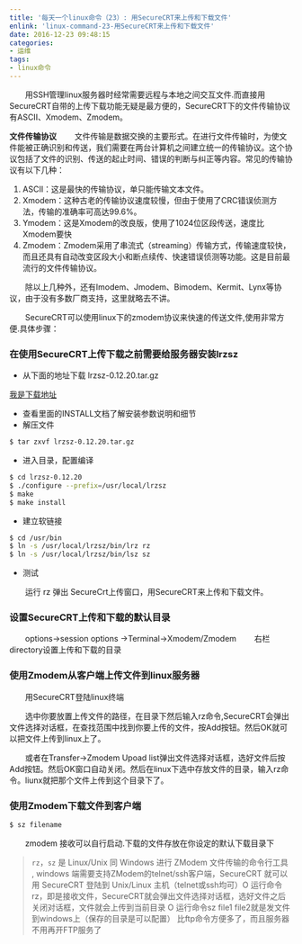 ```yaml
---
title: '每天一个linux命令（23）: 用SecureCRT来上传和下载文件'
enlink: 'linux-command-23-用SecureCRT来上传和下载文件'
date: 2016-12-23 09:48:15
categories:
- 运维
tags:
- linux命令
---
```

　　用SSH管理linux服务器时经常需要远程与本地之间交互文件.而直接用SecureCRT自带的上传下载功能无疑是最方便的，SecureCRT下的文件传输协议有ASCII、Xmodem、Zmodem。
<!--more -->
**文件传输协议**
　　文件传输是数据交换的主要形式。在进行文件传输时，为使文件能被正确识别和传送，我们需要在两台计算机之间建立统一的传输协议。这个协议包括了文件的识别、传送的起止时间、错误的判断与纠正等内容。常见的传输协议有以下几种：
1. ASCII：这是最快的传输协议，单只能传输文本文件。
2. Xmodem：这种古老的传输协议速度较慢，但由于使用了CRC错误侦测方法，传输的准确率可高达99.6%。
3. Ymodem：这是Xmodem的改良版，使用了1024位区段传送，速度比Xmodem要快
4. Zmodem：Zmodem采用了串流式（streaming）传输方式，传输速度较快，而且还具有自动改变区段大小和断点续传、快速错误侦测等功能。这是目前最流行的文件传输协议。

　　除以上几种外，还有Imodem、Jmodem、Bimodem、Kermit、Lynx等协议，由于没有多数厂商支持，这里就略去不讲。

　　SecureCRT可以使用linux下的zmodem协议来快速的传送文件,使用非常方便.具体步骤：
### 在使用SecureCRT上传下载之前需要给服务器安装lrzsz
- 从下面的地址下载 lrzsz-0.12.20.tar.gz

[我是下载地址](http://down1.chinaunix.net/distfiles/lrzsz-0.12.20.tar.gz)
- 查看里面的INSTALL文档了解安装参数说明和细节
- 解压文件

```bash
$ tar zxvf lrzsz-0.12.20.tar.gz
```
- 进入目录，配置编译

```bash
$ cd lrzsz-0.12.20
$ ./configure --prefix=/usr/local/lrzsz
$ make
$ make install
```
- 建立软链接

```bash
$ cd /usr/bin
$ ln -s /usr/local/lrzsz/bin/lrz rz
$ ln -s /usr/local/lrzsz/bin/lsz sz
```
- 测试

　　运行 rz 弹出 SecureCrt上传窗口，用SecureCRT来上传和下载文件。
### 设置SecureCRT上传和下载的默认目录
　　options->session options ->Terminal->Xmodem/Zmodem
　　右栏directory设置上传和下载的目录
### 使用Zmodem从客户端上传文件到linux服务器
　　用SecureCRT登陆linux终端

　　选中你要放置上传文件的路径，在目录下然后输入rz命令,SecureCRT会弹出文件选择对话框，在查找范围中找到你要上传的文件，按Add按钮。然后OK就可以把文件上传到linux上了。

　　或者在Transfer->Zmodem Upoad list弹出文件选择对话框，选好文件后按Add按钮。然后OK窗口自动关闭。然后在linux下选中存放文件的目录，输入rz命令。liunx就把那个文件上传到这个目录下了。
### 使用Zmodem下载文件到客户端
```bash
$ sz filename
```
　　zmodem 接收可以自行启动.下载的文件存放在你设定的默认下载目录下

>`rz`，`sz` 是 Linux/Unix 同 Windows 进行 ZModem 文件传输的命令行工具 , windows 端需要支持ZModem的telnet/ssh客户端，SecureCRT 就可以用 SecureCRT 登陆到 Unix/Linux 主机（telnet或ssh均可）O 运行命令rz，即是接收文件，SecureCRT就会弹出文件选择对话框，选好文件之后关闭对话框，文件就会上传到当前目录 O 运行命令sz file1 file2就是发文件到windows上（保存的目录是可以配置） 比ftp命令方便多了，而且服务器不用再开FTP服务了
